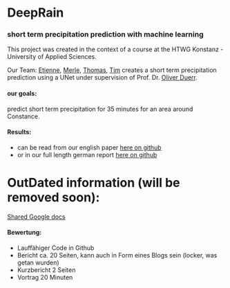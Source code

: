 # DeepRain
### short term precipitation prediction with machine learning
This project was created in the context of a course at the HTWG Konstanz - University of Applied Sciences.

Our Team: [Etienne](https://github.com/etgramli), [Merle](https://github.com/WandaWuff), [Thomas](https://github.com/thgnaedi), [Tim](https://github.com/timethethyme) creates a short term precipitation prediction using a UNet under supervision of Prof. Dr. [Oliver Duerr](https://github.com/oduerr).

#### our goals:
predict short term precipitation for 35 minutes for an area around Constance.

#### Results:
* can be read from our english paper [here on github](https://github.com/thgnaedi/DeepRain/blob/master/Docs/paper/report.pdf)
* or in our full length german report [here on github](https://github.com/thgnaedi/DeepRain/blob/master/Docs/Langdokumentation.pdf)











# OutDated information (will be removed soon):

[Shared Google docs](https://docs.google.com/document/d/1xwsyT74GWWcA-JNZtwY09n3DMxLq5F9YuU9aXGJ4tQo/edit#heading=h.m9qflz7xndsy)


#### Bewertung:

- Lauffähiger Code in Github
- Bericht ca. 20 Seiten, kann auch in Form eines Blogs sein (locker, was getan wurden)
- Kurzbericht 2 Seiten
- Vortrag 20 Minuten 
